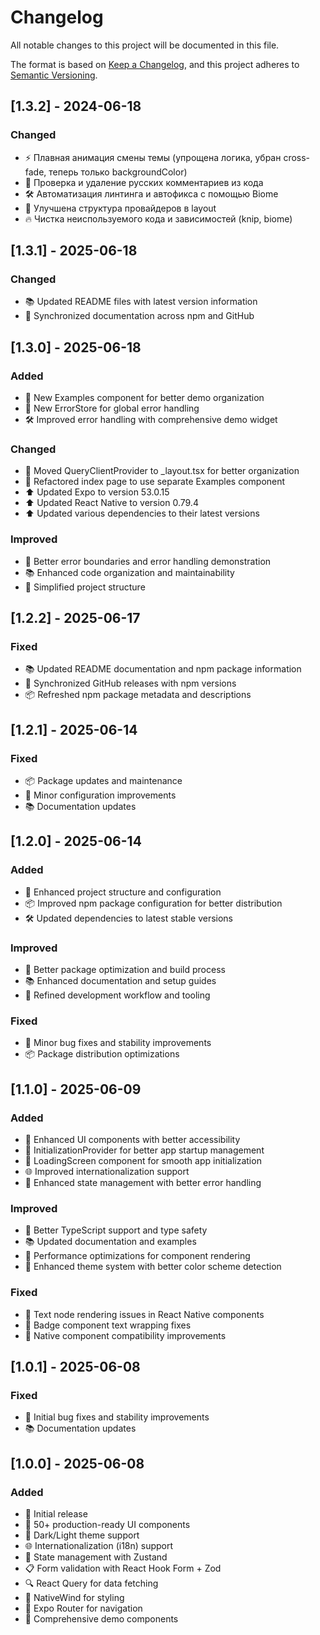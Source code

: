 # Changelog

All notable changes to this project will be documented in this file.

The format is based on [Keep a Changelog](https://keepachangelog.com/en/1.0.0/),
and this project adheres to [Semantic Versioning](https://semver.org/spec/v2.0.0.html).

## [1.3.2] - 2024-06-18

### Changed
- ⚡️ Плавная анимация смены темы (упрощена логика, убран cross-fade, теперь только backgroundColor)
- 🧹 Проверка и удаление русских комментариев из кода
- 🛠️ Автоматизация линтинга и автофикса с помощью Biome
- 🧩 Улучшена структура провайдеров в layout
- 🔥 Чистка неиспользуемого кода и зависимостей (knip, biome)

## [1.3.1] - 2025-06-18

### Changed
- 📚 Updated README files with latest version information
- 🔄 Synchronized documentation across npm and GitHub

## [1.3.0] - 2025-06-18

### Added
- 🎨 New Examples component for better demo organization
- 🔄 New ErrorStore for global error handling
- 🛠️ Improved error handling with comprehensive demo widget

### Changed
- 📱 Moved QueryClientProvider to _layout.tsx for better organization
- 🔄 Refactored index page to use separate Examples component
- ⬆️ Updated Expo to version 53.0.15
- ⬆️ Updated React Native to version 0.79.4
- ⬆️ Updated various dependencies to their latest versions

### Improved
- 🎯 Better error boundaries and error handling demonstration
- 📚 Enhanced code organization and maintainability
- 🔧 Simplified project structure

## [1.2.2] - 2025-06-17

### Fixed
- 📚 Updated README documentation and npm package information
- 🔧 Synchronized GitHub releases with npm versions
- 📦 Refreshed npm package metadata and descriptions

## [1.2.1] - 2025-06-14

### Fixed
- 📦 Package updates and maintenance
- 🔧 Minor configuration improvements
- 📚 Documentation updates

## [1.2.0] - 2025-06-14

### Added
- 🔧 Enhanced project structure and configuration
- 📦 Improved npm package configuration for better distribution
- 🛠️ Updated dependencies to latest stable versions

### Improved
- 🚀 Better package optimization and build process
- 📚 Enhanced documentation and setup guides
- 🔧 Refined development workflow and tooling

### Fixed
- 🐛 Minor bug fixes and stability improvements
- 📦 Package distribution optimizations

## [1.1.0] - 2025-06-09

### Added
- 🎨 Enhanced UI components with better accessibility
- 🔧 InitializationProvider for better app startup management
- 📱 LoadingScreen component for smooth app initialization
- 🌐 Improved internationalization support
- 🔄 Enhanced state management with better error handling

### Improved
- 🎯 Better TypeScript support and type safety
- 📚 Updated documentation and examples
- 🚀 Performance optimizations for component rendering
- 🎨 Enhanced theme system with better color scheme detection

### Fixed
- 🐛 Text node rendering issues in React Native components
- 🔧 Badge component text wrapping fixes
- 📱 Native component compatibility improvements

## [1.0.1] - 2025-06-08

### Fixed
- 🐛 Initial bug fixes and stability improvements
- 📚 Documentation updates

## [1.0.0] - 2025-06-08

### Added
- 🎉 Initial release
- 📱 50+ production-ready UI components
- 🌙 Dark/Light theme support
- 🌐 Internationalization (i18n) support
- 🔄 State management with Zustand
- 📋 Form validation with React Hook Form + Zod
- 🔍 React Query for data fetching
- 🎨 NativeWind for styling
- 📱 Expo Router for navigation
- 🧪 Comprehensive demo components
